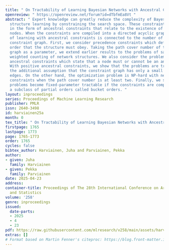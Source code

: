 ```yaml
---
title: " On Tractability of Learning Bayesian Networks with Ancestral Constraints "
openreview: " https://openreview.net/forum?id=dTbfmEa8Vt "
abstract: " Expert knowledge can greatly reduce the complexity of Bayesian network
  structure learning by constraining the search space. These constraints can come
  in the form of ancestral constraints that relate to the existence of paths between
  nodes. When the constraints are compiled into a directed acyclic graph, the complexity
  of learning with ancestral constraints is connected to the number of ideals of the
  constraint graph. First, we consider precedence constraints which define a partial
  order that the structure must obey. Taking the path cover number of the constraint
  graph as a parameter, we extend earlier results to the problems of sampling and
  weighted counting of network structures. We also consider the problems with related
  ancestral constraints which state that a node must or cannot be an ancestor of another.
  With positive ancestral constraints, we show that the problems are tractable under
  the additional assumption that the constraint graph has only a small number of incomparable
  edges. On the other hand, the optimization problem is NP-hard with negative ancestral
  constraints when the path cover number is at least two. Finally, we show that these
  problems become fixed-parameter tractable if the constraints are compatible with
  a subclass of partial orders called bucket orders. "
layout: inproceedings
series: Proceedings of Machine Learning Research
publisher: PMLR
issn: 2640-3498
id: harviainen25a
month: 0
tex_title: " On Tractability of Learning Bayesian Networks with Ancestral Constraints "
firstpage: 1765
lastpage: 1773
page: 1765-1773
order: 1765
cycles: false
bibtex_author: Harviainen, Juha and Parviainen, Pekka
author:
- given: Juha
  family: Harviainen
- given: Pekka
  family: Parviainen
date: 2025-04-23
address:
container-title: Proceedings of The 28th International Conference on Artificial Intelligence
  and Statistics
volume: '258'
genre: inproceedings
issued:
  date-parts:
  - 2025
  - 4
  - 23
pdf: https://raw.githubusercontent.com/mlresearch/v258/main/assets/harviainen25a/harviainen25a.pdf
extras: []
# Format based on Martin Fenner's citeproc: https://blog.front-matter.io/posts/citeproc-yaml-for-bibliographies/
---
```

